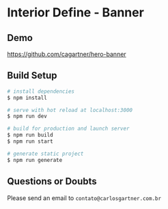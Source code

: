 # Interior Define - Banner

## Demo
https://github.com/cagartner/hero-banner

## Build Setup

```bash
# install dependencies
$ npm install

# serve with hot reload at localhost:3000
$ npm run dev

# build for production and launch server
$ npm run build
$ npm run start

# generate static project
$ npm run generate
```
## Questions or Doubts

Please send an email to `contato@carlosgartner.com.br`

